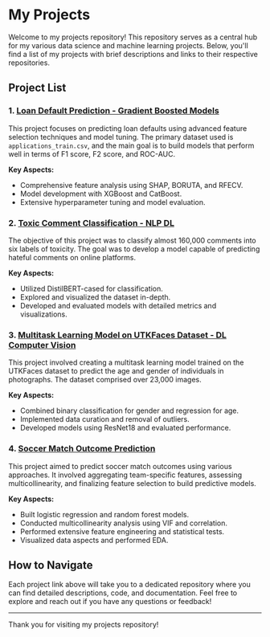 # My Projects

Welcome to my projects repository! This repository serves as a central hub for my various data science and machine learning projects. Below, you'll find a list of my projects with brief descriptions and links to their respective repositories.

## Project List

### 1. [Loan Default Prediction - Gradient Boosted Models](https://github.com/electroqwerty/projects-loan_defaults_prediction)

This project focuses on predicting loan defaults using advanced feature selection techniques and model tuning. The primary dataset used is `applications_train.csv`, and the main goal is to build models that perform well in terms of F1 score, F2 score, and ROC-AUC.

**Key Aspects:**
- Comprehensive feature analysis using SHAP, BORUTA, and RFECV.
- Model development with XGBoost and CatBoost.
- Extensive hyperparameter tuning and model evaluation.

### 2. [Toxic Comment Classification - NLP DL](https://github.com/electroqwerty/projects-NLP_toxic_comments)

The objective of this project was to classify almost 160,000 comments into six labels of toxicity. The goal was to develop a model capable of predicting hateful comments on online platforms.

**Key Aspects:**
- Utilized DistilBERT-cased for classification.
- Explored and visualized the dataset in-depth.
- Developed and evaluated models with detailed metrics and visualizations.

### 3. [Multitask Learning Model on UTKFaces Dataset - DL Computer Vision](https://github.com/electroqwerty/projects-dl_age_gender_prediction)

This project involved creating a multitask learning model trained on the UTKFaces dataset to predict the age and gender of individuals in photographs. The dataset comprised over 23,000 images.

**Key Aspects:**
- Combined binary classification for gender and regression for age.
- Implemented data curation and removal of outliers.
- Developed models using ResNet18 and evaluated performance.



### 4. [Soccer Match Outcome Prediction](https://github.com/electroqwerty/projects-socker_prediction_project)

This project aimed to predict soccer match outcomes using various approaches. It involved aggregating team-specific features, assessing multicollinearity, and finalizing feature selection to build predictive models.

**Key Aspects:**
- Built logistic regression and random forest models.
- Conducted multicollinearity analysis using VIF and correlation.
- Performed extensive feature engineering and statistical tests.
- Visualized data aspects and performed EDA.


## How to Navigate

Each project link above will take you to a dedicated repository where you can find detailed descriptions, code, and documentation. Feel free to explore and reach out if you have any questions or feedback!

---

Thank you for visiting my projects repository!
